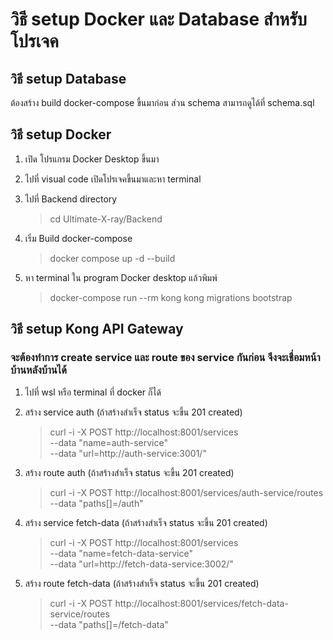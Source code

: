 # วิธี setup Docker และ Database สำหรับโปรเจค

## วิธี setup Database

ต้องสร้าง build docker-compose ขึ้นมาก่อน
ส่วน schema สามารถดูได้ที่ schema.sql

## วิธี setup Docker

1. เปิด โปรแกรม Docker Desktop ขึ้นมา
2. ไปที่ visual code เปิดโปรเจคขึ้นมาและหา terminal
3. ไปที่ Backend directory

   > cd Ultimate-X-ray/Backend

4. เริ่ม Build docker-compose

   > docker compose up -d --build

5. หา terminal ใน program Docker desktop แล้วพิมพ์

   > docker-compose run --rm kong kong migrations bootstrap

## วิธี setup Kong API Gateway

### จะต้องทำการ create service และ route ของ service กันก่อน จึงจะเชื่อมหน้าบ้านหลังบ้านได้

1. ไปที่ wsl หรือ terminal ที่ docker ก็ได้
2. สร้าง service auth (ถ้าสร้างสำเร็จ status จะขึ้น 201 created)

   > curl -i -X POST http://localhost:8001/services \
   > --data "name=auth-service" \
   > --data "url=http://auth-service:3001/"

3. สร้าง route auth (ถ้าสร้างสำเร็จ status จะขึ้น 201 created)

   > curl -i -X POST http://localhost:8001/services/auth-service/routes \
   >  --data "paths[]=/auth"

4. สร้าง service fetch-data (ถ้าสร้างสำเร็จ status จะขึ้น 201 created)
   > curl -i -X POST http://localhost:8001/services \
   > --data "name=fetch-data-service" \
   > --data "url=http://fetch-data-service:3002/"
5. สร้าง route fetch-data (ถ้าสร้างสำเร็จ status จะขึ้น 201 created)
   > curl -i -X POST http://localhost:8001/services/fetch-data-service/routes \
   >  --data "paths[]=/fetch-data"
